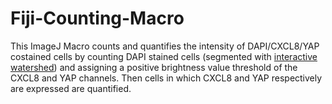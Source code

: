 # Fiji-Counting-Macro

This ImageJ Macro counts and quantifies the intensity of DAPI/CXCL8/YAP costained cells by counting DAPI stained cells (segmented with [interactive watershed](https://github.com/mpicbg-scicomp/Interactive-H-Watershed.git)) and assigning a positive brightness value threshold of the CXCL8 and YAP channels. Then cells in which CXCL8 and YAP respectively are expressed are quantified.
